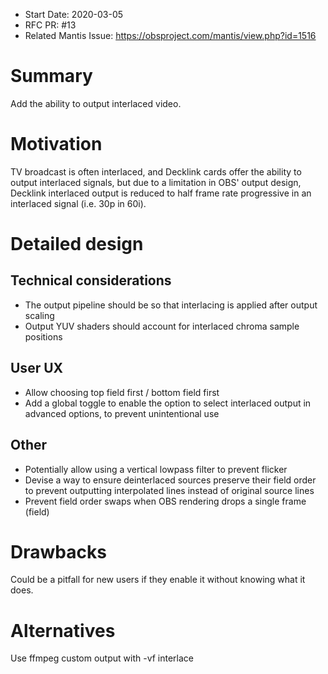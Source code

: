- Start Date: 2020-03-05
- RFC PR: #13
- Related Mantis Issue: https://obsproject.com/mantis/view.php?id=1516

# Summary

Add the ability to output interlaced video.

# Motivation

TV broadcast is often interlaced, and Decklink cards offer the ability to output interlaced signals, but due to a limitation in OBS' output design, Decklink interlaced output is reduced to half frame rate progressive in an interlaced signal (i.e. 30p in 60i).

# Detailed design

## Technical considerations

- The output pipeline should be so that interlacing is applied after output scaling
- Output YUV shaders should account for interlaced chroma sample positions

## User UX

- Allow choosing top field first / bottom field first
- Add a global toggle to enable the option to select interlaced output in advanced options, to prevent unintentional use

## Other

- Potentially allow using a vertical lowpass filter to prevent flicker
- Devise a way to ensure deinterlaced sources preserve their field order to prevent outputting interpolated lines instead of original source lines
- Prevent field order swaps when OBS rendering drops a single frame (field)

# Drawbacks

Could be a pitfall for new users if they enable it without knowing what it does.

# Alternatives

Use ffmpeg custom output with -vf interlace
